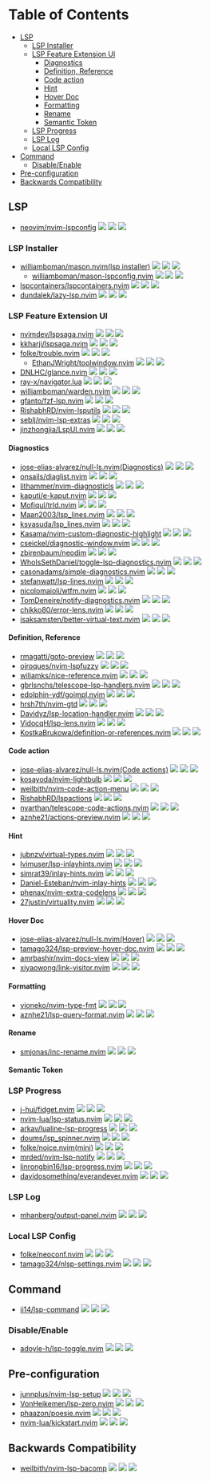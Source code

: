 # Table of Contents

<!-- toc -->

- [LSP](#lsp)
  * [LSP Installer](#lsp-installer)
  * [LSP Feature Extension UI](#lsp-feature-extension-ui)
    + [Diagnostics](#diagnostics)
    + [Definition, Reference](#definition-reference)
    + [Code action](#code-action)
    + [Hint](#hint)
    + [Hover Doc](#hover-doc)
    + [Formatting](#formatting)
    + [Rename](#rename)
    + [Semantic Token](#semantic-token)
  * [LSP Progress](#lsp-progress)
  * [LSP Log](#lsp-log)
  * [Local LSP Config](#local-lsp-config)
- [Command](#command)
  * [Disable/Enable](#disableenable)
- [Pre-configuration](#pre-configuration)
- [Backwards Compatibility](#backwards-compatibility)

<!-- tocstop -->

## LSP

- [neovim/nvim-lspconfig](https://github.com/neovim/nvim-lspconfig) ![](https://img.shields.io/github/stars/neovim/nvim-lspconfig) ![](https://img.shields.io/github/last-commit/neovim/nvim-lspconfig) ![](https://img.shields.io/github/commit-activity/y/neovim/nvim-lspconfig)

### LSP Installer

- [williamboman/mason.nvim(lsp installer)](https://github.com/williamboman/mason.nvim) ![](https://img.shields.io/github/stars/williamboman/mason.nvim) ![](https://img.shields.io/github/last-commit/williamboman/mason.nvim) ![](https://img.shields.io/github/commit-activity/y/williamboman/mason.nvim)
  - [williamboman/mason-lspconfig.nvim](https://github.com/williamboman/mason-lspconfig.nvim) ![](https://img.shields.io/github/stars/williamboman/mason-lspconfig.nvim) ![](https://img.shields.io/github/last-commit/williamboman/mason-lspconfig.nvim) ![](https://img.shields.io/github/commit-activity/y/williamboman/mason-lspconfig.nvim)
- [lspcontainers/lspcontainers.nvim](https://github.com/lspcontainers/lspcontainers.nvim) ![](https://img.shields.io/github/stars/lspcontainers/lspcontainers.nvim) ![](https://img.shields.io/github/last-commit/lspcontainers/lspcontainers.nvim) ![](https://img.shields.io/github/commit-activity/y/lspcontainers/lspcontainers.nvim)
- [dundalek/lazy-lsp.nvim](https://github.com/dundalek/lazy-lsp.nvim) ![](https://img.shields.io/github/stars/dundalek/lazy-lsp.nvim) ![](https://img.shields.io/github/last-commit/dundalek/lazy-lsp.nvim) ![](https://img.shields.io/github/commit-activity/y/dundalek/lazy-lsp.nvim)

### LSP Feature Extension UI

- [nvimdev/lspsaga.nvim](https://github.com/nvimdev/lspsaga.nvim) ![](https://img.shields.io/github/stars/nvimdev/lspsaga.nvim) ![](https://img.shields.io/github/last-commit/nvimdev/lspsaga.nvim) ![](https://img.shields.io/github/commit-activity/y/nvimdev/lspsaga.nvim)
- [kkharji/lspsaga.nvim](https://github.com/kkharji/lspsaga.nvim) ![](https://img.shields.io/github/stars/kkharji/lspsaga.nvim) ![](https://img.shields.io/github/last-commit/kkharji/lspsaga.nvim) ![](https://img.shields.io/github/commit-activity/y/kkharji/lspsaga.nvim)
- [folke/trouble.nvim](https://github.com/folke/trouble.nvim) ![](https://img.shields.io/github/stars/folke/trouble.nvim) ![](https://img.shields.io/github/last-commit/folke/trouble.nvim) ![](https://img.shields.io/github/commit-activity/y/folke/trouble.nvim)
  - [EthanJWright/toolwindow.nvim](https://github.com/EthanJWright/toolwindow.nvim) ![](https://img.shields.io/github/stars/EthanJWright/toolwindow.nvim) ![](https://img.shields.io/github/last-commit/EthanJWright/toolwindow.nvim) ![](https://img.shields.io/github/commit-activity/y/EthanJWright/toolwindow.nvim)
- [DNLHC/glance.nvim](https://github.com/DNLHC/glance.nvim) ![](https://img.shields.io/github/stars/DNLHC/glance.nvim) ![](https://img.shields.io/github/last-commit/DNLHC/glance.nvim) ![](https://img.shields.io/github/commit-activity/y/DNLHC/glance.nvim)
- [ray-x/navigator.lua](https://github.com/ray-x/navigator.lua) ![](https://img.shields.io/github/stars/ray-x/navigator.lua) ![](https://img.shields.io/github/last-commit/ray-x/navigator.lua) ![](https://img.shields.io/github/commit-activity/y/ray-x/navigator.lua)
- [williamboman/warden.nvim](https://github.com/williamboman/warden.nvim) ![](https://img.shields.io/github/stars/williamboman/warden.nvim) ![](https://img.shields.io/github/last-commit/williamboman/warden.nvim) ![](https://img.shields.io/github/commit-activity/y/williamboman/warden.nvim)
- [gfanto/fzf-lsp.nvim](https://github.com/gfanto/fzf-lsp.nvim) ![](https://img.shields.io/github/stars/gfanto/fzf-lsp.nvim) ![](https://img.shields.io/github/last-commit/gfanto/fzf-lsp.nvim) ![](https://img.shields.io/github/commit-activity/y/gfanto/fzf-lsp.nvim)
- [RishabhRD/nvim-lsputils](https://github.com/RishabhRD/nvim-lsputils) ![](https://img.shields.io/github/stars/RishabhRD/nvim-lsputils) ![](https://img.shields.io/github/last-commit/RishabhRD/nvim-lsputils) ![](https://img.shields.io/github/commit-activity/y/RishabhRD/nvim-lsputils)
- [seblj/nvim-lsp-extras](https://github.com/seblj/nvim-lsp-extras) ![](https://img.shields.io/github/stars/seblj/nvim-lsp-extras) ![](https://img.shields.io/github/last-commit/seblj/nvim-lsp-extras) ![](https://img.shields.io/github/commit-activity/y/seblj/nvim-lsp-extras)
- [jinzhongjia/LspUI.nvim](https://github.com/jinzhongjia/LspUI.nvim) ![](https://img.shields.io/github/stars/jinzhongjia/LspUI.nvim) ![](https://img.shields.io/github/last-commit/jinzhongjia/LspUI.nvim) ![](https://img.shields.io/github/commit-activity/y/jinzhongjia/LspUI.nvim)

#### Diagnostics

- [jose-elias-alvarez/null-ls.nvim(Diagnostics)](https://github.com/jose-elias-alvarez/null-ls.nvim) ![](https://img.shields.io/github/stars/jose-elias-alvarez/null-ls.nvim) ![](https://img.shields.io/github/last-commit/jose-elias-alvarez/null-ls.nvim) ![](https://img.shields.io/github/commit-activity/y/jose-elias-alvarez/null-ls.nvim)
- [onsails/diaglist.nvim](https://github.com/onsails/diaglist.nvim) ![](https://img.shields.io/github/stars/onsails/diaglist.nvim) ![](https://img.shields.io/github/last-commit/onsails/diaglist.nvim) ![](https://img.shields.io/github/commit-activity/y/onsails/diaglist.nvim)
- [lithammer/nvim-diagnosticls](https://github.com/lithammer/nvim-diagnosticls) ![](https://img.shields.io/github/stars/lithammer/nvim-diagnosticls) ![](https://img.shields.io/github/last-commit/lithammer/nvim-diagnosticls) ![](https://img.shields.io/github/commit-activity/y/lithammer/nvim-diagnosticls)
- [kaputi/e-kaput.nvim](https://github.com/kaputi/e-kaput.nvim) ![](https://img.shields.io/github/stars/kaputi/e-kaput.nvim) ![](https://img.shields.io/github/last-commit/kaputi/e-kaput.nvim) ![](https://img.shields.io/github/commit-activity/y/kaputi/e-kaput.nvim)
- [Mofiqul/trld.nvim](https://github.com/Mofiqul/trld.nvim) ![](https://img.shields.io/github/stars/Mofiqul/trld.nvim) ![](https://img.shields.io/github/last-commit/Mofiqul/trld.nvim) ![](https://img.shields.io/github/commit-activity/y/Mofiqul/trld.nvim)
- [Maan2003/lsp_lines.nvim](https://github.com/Maan2003/lsp_lines.nvim) ![](https://img.shields.io/github/stars/Maan2003/lsp_lines.nvim) ![](https://img.shields.io/github/last-commit/Maan2003/lsp_lines.nvim) ![](https://img.shields.io/github/commit-activity/y/Maan2003/lsp_lines.nvim)
- [ksyasuda/lsp_lines.nvim](https://github.com/ksyasuda/lsp_lines.nvim) ![](https://img.shields.io/github/stars/ksyasuda/lsp_lines.nvim) ![](https://img.shields.io/github/last-commit/ksyasuda/lsp_lines.nvim) ![](https://img.shields.io/github/commit-activity/y/ksyasuda/lsp_lines.nvim)
- [Kasama/nvim-custom-diagnostic-highlight](https://github.com/Kasama/nvim-custom-diagnostic-highlight) ![](https://img.shields.io/github/stars/Kasama/nvim-custom-diagnostic-highlight) ![](https://img.shields.io/github/last-commit/Kasama/nvim-custom-diagnostic-highlight) ![](https://img.shields.io/github/commit-activity/y/Kasama/nvim-custom-diagnostic-highlight)
- [cseickel/diagnostic-window.nvim](https://github.com/cseickel/diagnostic-window.nvim) ![](https://img.shields.io/github/stars/cseickel/diagnostic-window.nvim) ![](https://img.shields.io/github/last-commit/cseickel/diagnostic-window.nvim) ![](https://img.shields.io/github/commit-activity/y/cseickel/diagnostic-window.nvim)
- [zbirenbaum/neodim](https://github.com/zbirenbaum/neodim) ![](https://img.shields.io/github/stars/zbirenbaum/neodim) ![](https://img.shields.io/github/last-commit/zbirenbaum/neodim) ![](https://img.shields.io/github/commit-activity/y/zbirenbaum/neodim)
- [WhoIsSethDaniel/toggle-lsp-diagnostics.nvim](https://github.com/WhoIsSethDaniel/toggle-lsp-diagnostics.nvim) ![](https://img.shields.io/github/stars/WhoIsSethDaniel/toggle-lsp-diagnostics.nvim) ![](https://img.shields.io/github/last-commit/WhoIsSethDaniel/toggle-lsp-diagnostics.nvim) ![](https://img.shields.io/github/commit-activity/y/WhoIsSethDaniel/toggle-lsp-diagnostics.nvim)
- [casonadams/simple-diagnostics.nvim](https://github.com/casonadams/simple-diagnostics.nvim) ![](https://img.shields.io/github/stars/casonadams/simple-diagnostics.nvim) ![](https://img.shields.io/github/last-commit/casonadams/simple-diagnostics.nvim) ![](https://img.shields.io/github/commit-activity/y/casonadams/simple-diagnostics.nvim)
- [stefanwatt/lsp-lines.nvim](https://github.com/stefanwatt/lsp-lines.nvim) ![](https://img.shields.io/github/stars/stefanwatt/lsp-lines.nvim) ![](https://img.shields.io/github/last-commit/stefanwatt/lsp-lines.nvim) ![](https://img.shields.io/github/commit-activity/y/stefanwatt/lsp-lines.nvim)
- [nicolomaioli/wtfm.nvim](https://github.com/nicolomaioli/wtfm.nvim) ![](https://img.shields.io/github/stars/nicolomaioli/wtfm.nvim) ![](https://img.shields.io/github/last-commit/nicolomaioli/wtfm.nvim) ![](https://img.shields.io/github/commit-activity/y/nicolomaioli/wtfm.nvim)
- [TomDeneire/notify-diagnostics.nvim](https://github.com/TomDeneire/notify-diagnostics.nvim) ![](https://img.shields.io/github/stars/TomDeneire/notify-diagnostics.nvim) ![](https://img.shields.io/github/last-commit/TomDeneire/notify-diagnostics.nvim) ![](https://img.shields.io/github/commit-activity/y/TomDeneire/notify-diagnostics.nvim)
- [chikko80/error-lens.nvim](https://github.com/chikko80/error-lens.nvim) ![](https://img.shields.io/github/stars/chikko80/error-lens.nvim) ![](https://img.shields.io/github/last-commit/chikko80/error-lens.nvim) ![](https://img.shields.io/github/commit-activity/y/chikko80/error-lens.nvim)
- [isaksamsten/better-virtual-text.nvim](https://github.com/isaksamsten/better-virtual-text.nvim) ![](https://img.shields.io/github/stars/isaksamsten/better-virtual-text.nvim) ![](https://img.shields.io/github/last-commit/isaksamsten/better-virtual-text.nvim) ![](https://img.shields.io/github/commit-activity/y/isaksamsten/better-virtual-text.nvim)

#### Definition, Reference

- [rmagatti/goto-preview](https://github.com/rmagatti/goto-preview) ![](https://img.shields.io/github/stars/rmagatti/goto-preview) ![](https://img.shields.io/github/last-commit/rmagatti/goto-preview) ![](https://img.shields.io/github/commit-activity/y/rmagatti/goto-preview)
- [ojroques/nvim-lspfuzzy](https://github.com/ojroques/nvim-lspfuzzy) ![](https://img.shields.io/github/stars/ojroques/nvim-lspfuzzy) ![](https://img.shields.io/github/last-commit/ojroques/nvim-lspfuzzy) ![](https://img.shields.io/github/commit-activity/y/ojroques/nvim-lspfuzzy)
- [wiliamks/nice-reference.nvim](https://github.com/wiliamks/nice-reference.nvim) ![](https://img.shields.io/github/stars/wiliamks/nice-reference.nvim) ![](https://img.shields.io/github/last-commit/wiliamks/nice-reference.nvim) ![](https://img.shields.io/github/commit-activity/y/wiliamks/nice-reference.nvim)
- [gbrlsnchs/telescope-lsp-handlers.nvim](https://github.com/gbrlsnchs/telescope-lsp-handlers.nvim) ![](https://img.shields.io/github/stars/gbrlsnchs/telescope-lsp-handlers.nvim) ![](https://img.shields.io/github/last-commit/gbrlsnchs/telescope-lsp-handlers.nvim) ![](https://img.shields.io/github/commit-activity/y/gbrlsnchs/telescope-lsp-handlers.nvim)
- [edolphin-ydf/goimpl.nvim](https://github.com/edolphin-ydf/goimpl.nvim) ![](https://img.shields.io/github/stars/edolphin-ydf/goimpl.nvim) ![](https://img.shields.io/github/last-commit/edolphin-ydf/goimpl.nvim) ![](https://img.shields.io/github/commit-activity/y/edolphin-ydf/goimpl.nvim)
- [hrsh7th/nvim-gtd](https://github.com/hrsh7th/nvim-gtd) ![](https://img.shields.io/github/stars/hrsh7th/nvim-gtd) ![](https://img.shields.io/github/last-commit/hrsh7th/nvim-gtd) ![](https://img.shields.io/github/commit-activity/y/hrsh7th/nvim-gtd)
- [Davidyz/lsp-location-handler.nvim](https://github.com/Davidyz/lsp-location-handler.nvim) ![](https://img.shields.io/github/stars/Davidyz/lsp-location-handler.nvim) ![](https://img.shields.io/github/last-commit/Davidyz/lsp-location-handler.nvim) ![](https://img.shields.io/github/commit-activity/y/Davidyz/lsp-location-handler.nvim)
- [VidocqH/lsp-lens.nvim](https://github.com/VidocqH/lsp-lens.nvim) ![](https://img.shields.io/github/stars/VidocqH/lsp-lens.nvim) ![](https://img.shields.io/github/last-commit/VidocqH/lsp-lens.nvim) ![](https://img.shields.io/github/commit-activity/y/VidocqH/lsp-lens.nvim)
- [KostkaBrukowa/definition-or-references.nvim](https://github.com/KostkaBrukowa/definition-or-references.nvim) ![](https://img.shields.io/github/stars/KostkaBrukowa/definition-or-references.nvim) ![](https://img.shields.io/github/last-commit/KostkaBrukowa/definition-or-references.nvim) ![](https://img.shields.io/github/commit-activity/y/KostkaBrukowa/definition-or-references.nvim)

#### Code action

- [jose-elias-alvarez/null-ls.nvim(Code actions)](https://github.com/jose-elias-alvarez/null-ls.nvim) ![](https://img.shields.io/github/stars/jose-elias-alvarez/null-ls.nvim) ![](https://img.shields.io/github/last-commit/jose-elias-alvarez/null-ls.nvim) ![](https://img.shields.io/github/commit-activity/y/jose-elias-alvarez/null-ls.nvim)
- [kosayoda/nvim-lightbulb](https://github.com/kosayoda/nvim-lightbulb) ![](https://img.shields.io/github/stars/kosayoda/nvim-lightbulb) ![](https://img.shields.io/github/last-commit/kosayoda/nvim-lightbulb) ![](https://img.shields.io/github/commit-activity/y/kosayoda/nvim-lightbulb)
- [weilbith/nvim-code-action-menu](https://github.com/weilbith/nvim-code-action-menu) ![](https://img.shields.io/github/stars/weilbith/nvim-code-action-menu) ![](https://img.shields.io/github/last-commit/weilbith/nvim-code-action-menu) ![](https://img.shields.io/github/commit-activity/y/weilbith/nvim-code-action-menu)
- [RishabhRD/lspactions](https://github.com/RishabhRD/lspactions) ![](https://img.shields.io/github/stars/RishabhRD/lspactions) ![](https://img.shields.io/github/last-commit/RishabhRD/lspactions) ![](https://img.shields.io/github/commit-activity/y/RishabhRD/lspactions)
- [nyarthan/telescope-code-actions.nvim](https://github.com/nyarthan/telescope-code-actions.nvim) ![](https://img.shields.io/github/stars/nyarthan/telescope-code-actions.nvim) ![](https://img.shields.io/github/last-commit/nyarthan/telescope-code-actions.nvim) ![](https://img.shields.io/github/commit-activity/y/nyarthan/telescope-code-actions.nvim)
- [aznhe21/actions-preview.nvim](https://github.com/aznhe21/actions-preview.nvim) ![](https://img.shields.io/github/stars/aznhe21/actions-preview.nvim) ![](https://img.shields.io/github/last-commit/aznhe21/actions-preview.nvim) ![](https://img.shields.io/github/commit-activity/y/aznhe21/actions-preview.nvim)

#### Hint

- [jubnzv/virtual-types.nvim](https://github.com/jubnzv/virtual-types.nvim) ![](https://img.shields.io/github/stars/jubnzv/virtual-types.nvim) ![](https://img.shields.io/github/last-commit/jubnzv/virtual-types.nvim) ![](https://img.shields.io/github/commit-activity/y/jubnzv/virtual-types.nvim)
- [lvimuser/lsp-inlayhints.nvim](https://github.com/lvimuser/lsp-inlayhints.nvim) ![](https://img.shields.io/github/stars/lvimuser/lsp-inlayhints.nvim) ![](https://img.shields.io/github/last-commit/lvimuser/lsp-inlayhints.nvim) ![](https://img.shields.io/github/commit-activity/y/lvimuser/lsp-inlayhints.nvim)
- [simrat39/inlay-hints.nvim](https://github.com/simrat39/inlay-hints.nvim) ![](https://img.shields.io/github/stars/simrat39/inlay-hints.nvim) ![](https://img.shields.io/github/last-commit/simrat39/inlay-hints.nvim) ![](https://img.shields.io/github/commit-activity/y/simrat39/inlay-hints.nvim)
- [Daniel-Esteban/nvim-inlay-hints](https://github.com/Daniel-Esteban/nvim-inlay-hints) ![](https://img.shields.io/github/stars/Daniel-Esteban/nvim-inlay-hints) ![](https://img.shields.io/github/last-commit/Daniel-Esteban/nvim-inlay-hints) ![](https://img.shields.io/github/commit-activity/y/Daniel-Esteban/nvim-inlay-hints)
- [phenax/nvim-extra-codelens](https://github.com/phenax/nvim-extra-codelens) ![](https://img.shields.io/github/stars/phenax/nvim-extra-codelens) ![](https://img.shields.io/github/last-commit/phenax/nvim-extra-codelens) ![](https://img.shields.io/github/commit-activity/y/phenax/nvim-extra-codelens)
- [27justin/virtuality.nvim](https://github.com/27justin/virtuality.nvim) ![](https://img.shields.io/github/stars/27justin/virtuality.nvim) ![](https://img.shields.io/github/last-commit/27justin/virtuality.nvim) ![](https://img.shields.io/github/commit-activity/y/27justin/virtuality.nvim)

#### Hover Doc

- [jose-elias-alvarez/null-ls.nvim(Hover)](https://github.com/jose-elias-alvarez/null-ls.nvim) ![](https://img.shields.io/github/stars/jose-elias-alvarez/null-ls.nvim) ![](https://img.shields.io/github/last-commit/jose-elias-alvarez/null-ls.nvim) ![](https://img.shields.io/github/commit-activity/y/jose-elias-alvarez/null-ls.nvim)
- [tamago324/lsp-preview-hover-doc.nvim](https://github.com/tamago324/lsp-preview-hover-doc.nvim) ![](https://img.shields.io/github/stars/tamago324/lsp-preview-hover-doc.nvim) ![](https://img.shields.io/github/last-commit/tamago324/lsp-preview-hover-doc.nvim) ![](https://img.shields.io/github/commit-activity/y/tamago324/lsp-preview-hover-doc.nvim)
- [amrbashir/nvim-docs-view](https://github.com/amrbashir/nvim-docs-view) ![](https://img.shields.io/github/stars/amrbashir/nvim-docs-view) ![](https://img.shields.io/github/last-commit/amrbashir/nvim-docs-view) ![](https://img.shields.io/github/commit-activity/y/amrbashir/nvim-docs-view)
- [xiyaowong/link-visitor.nvim](https://github.com/xiyaowong/link-visitor.nvim) ![](https://img.shields.io/github/stars/xiyaowong/link-visitor.nvim) ![](https://img.shields.io/github/last-commit/xiyaowong/link-visitor.nvim) ![](https://img.shields.io/github/commit-activity/y/xiyaowong/link-visitor.nvim)

#### Formatting

- [yioneko/nvim-type-fmt](https://github.com/yioneko/nvim-type-fmt) ![](https://img.shields.io/github/stars/yioneko/nvim-type-fmt) ![](https://img.shields.io/github/last-commit/yioneko/nvim-type-fmt) ![](https://img.shields.io/github/commit-activity/y/yioneko/nvim-type-fmt)
- [aznhe21/lsp-query-format.nvim](https://github.com/aznhe21/lsp-query-format.nvim) ![](https://img.shields.io/github/stars/aznhe21/lsp-query-format.nvim) ![](https://img.shields.io/github/last-commit/aznhe21/lsp-query-format.nvim) ![](https://img.shields.io/github/commit-activity/y/aznhe21/lsp-query-format.nvim)

#### Rename

- [smjonas/inc-rename.nvim](https://github.com/smjonas/inc-rename.nvim) ![](https://img.shields.io/github/stars/smjonas/inc-rename.nvim) ![](https://img.shields.io/github/last-commit/smjonas/inc-rename.nvim) ![](https://img.shields.io/github/commit-activity/y/smjonas/inc-rename.nvim)

#### Semantic Token

### LSP Progress

- [j-hui/fidget.nvim](https://github.com/j-hui/fidget.nvim) ![](https://img.shields.io/github/stars/j-hui/fidget.nvim) ![](https://img.shields.io/github/last-commit/j-hui/fidget.nvim) ![](https://img.shields.io/github/commit-activity/y/j-hui/fidget.nvim)
- [nvim-lua/lsp-status.nvim](https://github.com/nvim-lua/lsp-status.nvim) ![](https://img.shields.io/github/stars/nvim-lua/lsp-status.nvim) ![](https://img.shields.io/github/last-commit/nvim-lua/lsp-status.nvim) ![](https://img.shields.io/github/commit-activity/y/nvim-lua/lsp-status.nvim)
- [arkav/lualine-lsp-progress](https://github.com/arkav/lualine-lsp-progress) ![](https://img.shields.io/github/stars/arkav/lualine-lsp-progress) ![](https://img.shields.io/github/last-commit/arkav/lualine-lsp-progress) ![](https://img.shields.io/github/commit-activity/y/arkav/lualine-lsp-progress)
- [doums/lsp_spinner.nvim](https://github.com/doums/lsp_spinner.nvim) ![](https://img.shields.io/github/stars/doums/lsp_spinner.nvim) ![](https://img.shields.io/github/last-commit/doums/lsp_spinner.nvim) ![](https://img.shields.io/github/commit-activity/y/doums/lsp_spinner.nvim)
- [folke/noice.nvim(mini)](https://github.com/folke/noice.nvim) ![](https://img.shields.io/github/stars/folke/noice.nvim) ![](https://img.shields.io/github/last-commit/folke/noice.nvim) ![](https://img.shields.io/github/commit-activity/y/folke/noice.nvim)
- [mrded/nvim-lsp-notify](https://github.com/mrded/nvim-lsp-notify) ![](https://img.shields.io/github/stars/mrded/nvim-lsp-notify) ![](https://img.shields.io/github/last-commit/mrded/nvim-lsp-notify) ![](https://img.shields.io/github/commit-activity/y/mrded/nvim-lsp-notify)
- [linrongbin16/lsp-progress.nvim](https://github.com/linrongbin16/lsp-progress.nvim) ![](https://img.shields.io/github/stars/linrongbin16/lsp-progress.nvim) ![](https://img.shields.io/github/last-commit/linrongbin16/lsp-progress.nvim) ![](https://img.shields.io/github/commit-activity/y/linrongbin16/lsp-progress.nvim)
- [davidosomething/everandever.nvim](https://github.com/davidosomething/everandever.nvim) ![](https://img.shields.io/github/stars/davidosomething/everandever.nvim) ![](https://img.shields.io/github/last-commit/davidosomething/everandever.nvim) ![](https://img.shields.io/github/commit-activity/y/davidosomething/everandever.nvim)

### LSP Log

- [mhanberg/output-panel.nvim](https://github.com/mhanberg/output-panel.nvim) ![](https://img.shields.io/github/stars/mhanberg/output-panel.nvim) ![](https://img.shields.io/github/last-commit/mhanberg/output-panel.nvim) ![](https://img.shields.io/github/commit-activity/y/mhanberg/output-panel.nvim)

### Local LSP Config

- [folke/neoconf.nvim](https://github.com/folke/neoconf.nvim) ![](https://img.shields.io/github/stars/folke/neoconf.nvim) ![](https://img.shields.io/github/last-commit/folke/neoconf.nvim) ![](https://img.shields.io/github/commit-activity/y/folke/neoconf.nvim)
- [tamago324/nlsp-settings.nvim](https://github.com/tamago324/nlsp-settings.nvim) ![](https://img.shields.io/github/stars/tamago324/nlsp-settings.nvim) ![](https://img.shields.io/github/last-commit/tamago324/nlsp-settings.nvim) ![](https://img.shields.io/github/commit-activity/y/tamago324/nlsp-settings.nvim)

## Command

- [ii14/lsp-command](https://github.com/ii14/lsp-command) ![](https://img.shields.io/github/stars/ii14/lsp-command) ![](https://img.shields.io/github/last-commit/ii14/lsp-command) ![](https://img.shields.io/github/commit-activity/y/ii14/lsp-command)

### Disable/Enable

- [adoyle-h/lsp-toggle.nvim](https://github.com/adoyle-h/lsp-toggle.nvim) ![](https://img.shields.io/github/stars/adoyle-h/lsp-toggle.nvim) ![](https://img.shields.io/github/last-commit/adoyle-h/lsp-toggle.nvim) ![](https://img.shields.io/github/commit-activity/y/adoyle-h/lsp-toggle.nvim)

## Pre-configuration

- [junnplus/nvim-lsp-setup](https://github.com/junnplus/nvim-lsp-setup) ![](https://img.shields.io/github/stars/junnplus/nvim-lsp-setup) ![](https://img.shields.io/github/last-commit/junnplus/nvim-lsp-setup) ![](https://img.shields.io/github/commit-activity/y/junnplus/nvim-lsp-setup)
- [VonHeikemen/lsp-zero.nvim](https://github.com/VonHeikemen/lsp-zero.nvim) ![](https://img.shields.io/github/stars/VonHeikemen/lsp-zero.nvim) ![](https://img.shields.io/github/last-commit/VonHeikemen/lsp-zero.nvim) ![](https://img.shields.io/github/commit-activity/y/VonHeikemen/lsp-zero.nvim)
- [phaazon/poesie.nvim](https://github.com/phaazon/poesie.nvim) ![](https://img.shields.io/github/stars/phaazon/poesie.nvim) ![](https://img.shields.io/github/last-commit/phaazon/poesie.nvim) ![](https://img.shields.io/github/commit-activity/y/phaazon/poesie.nvim)
- [nvim-lua/kickstart.nvim](https://github.com/nvim-lua/kickstart.nvim) ![](https://img.shields.io/github/stars/nvim-lua/kickstart.nvim) ![](https://img.shields.io/github/last-commit/nvim-lua/kickstart.nvim) ![](https://img.shields.io/github/commit-activity/y/nvim-lua/kickstart.nvim)

## Backwards Compatibility

- [weilbith/nvim-lsp-bacomp](https://github.com/weilbith/nvim-lsp-bacomp) ![](https://img.shields.io/github/stars/weilbith/nvim-lsp-bacomp) ![](https://img.shields.io/github/last-commit/weilbith/nvim-lsp-bacomp) ![](https://img.shields.io/github/commit-activity/y/weilbith/nvim-lsp-bacomp)
